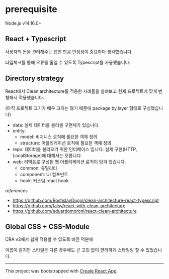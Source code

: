 # prerequisite

Node.js v14.16.0+

## React + Typescript

사용자의 돈을 관리해주는 앱인 만큼 안정성이 중요하다 생각했습니다.

타입체크를 통해 오류를 줄일 수 있도록 Typescript를 사용했습니다.

## Directory strategy

React에서 Clean architecture를 적용한 사례들을 살펴보고 현재 프로젝트에 맞게 변형해서 적용했습니다.

(아직 프로젝트 크기가 매우 크지는 않기 때문에 package by layer 형태로 구성했습니다)

- data: 실제 데이터를 불러올 구현체가 있습니다.
- entity: 
    - model: 비지니스 로직에 필요한 객체 정의
    - structure: 어플리케이션 로직에 필요한 객체 정의
- repo: 데이터를 불리오기 위한 인터페이스 입니다. 실제 구현(HTTP, LocalStorage)에 대해서는 모릅니다
- web: 리액트로 구성된 웹 어플리케이션 로직이 담겨 있습니다.
    - common: 유틸리티
    - component: UI 컴포넌트
    - hook: 커스텀 react hook

_references_
- https://github.com/RostislavDugin/clean-architecture-react-typescript
- https://github.com/falsy/react-with-clean-architecture
- https://github.com/eduardomoroni/react-clean-architecture

## Global CSS + CSS-Module

CRA v2에서 쉽게 적용할 수 있도록 바뀐 덕분에

이름이 같지만 스타일은 다른 경우에도 큰 고민 없이 편리하게 스타일링 할 수 있었습니다.

---

This project was bootstrapped with [Create React App](https://github.com/facebook/create-react-app).
